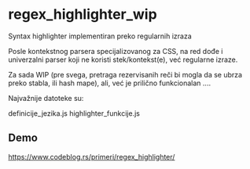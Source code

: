 # regex_highlighter_wip
Syntax highlighter implementiran preko regularnih izraza

Posle kontekstnog parsera specijalizovanog za CSS, na red dođe i univerzalni parser koji ne koristi stek/kontekst(e), već regularne izraze.

Za sada WIP (pre  svega, pretraga rezervisanih reči bi mogla da se ubrza preko stabla, ili hash mape), ali, već je prilično funkcionalan ....

Najvažnije datoteke su:

definicije_jezika.js
highlighter_funkcije.js

## Demo

https://www.codeblog.rs/primeri/regex_highlighter/

